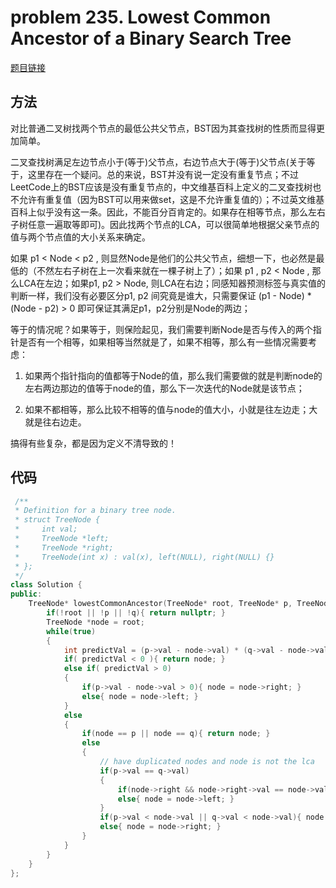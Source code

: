 # problem 235. Lowest Common Ancestor of a Binary Search Tree

[题目链接](https://leetcode.com/problems/lowest-common-ancestor-of-a-binary-search-tree/)

## 方法

对比普通二叉树找两个节点的最低公共父节点，BST因为其查找树的性质而显得更加简单。

二叉查找树满足左边节点小于(等于)父节点，右边节点大于(等于)父节点(关于等于，这里存在一个疑问。总的来说，BST并没有说一定没有重复节点；不过LeetCode上的BST应该是没有重复节点的，中文维基百科上定义的二叉查找树也不允许有重复值（因为BST可以用来做set，这是不允许重复值的）；不过英文维基百科上似乎没有这一条。因此，不能百分百肯定的。如果存在相等节点，那么左右子树任意一遍取等即可)。因此找两个节点的LCA，可以很简单地根据父亲节点的值与两个节点值的大小关系来确定。

如果 p1 < Node < p2 , 则显然Node是他们的公共父节点，细想一下，也必然是最低的（不然左右子树在上一次看来就在一棵子树上了）；如果 p1 , p2 < Node , 那么LCA在左边；如果p1, p2 > Node, 则LCA在右边；同感知器预测标签与真实值的判断一样，我们没有必要区分p1, p2 间究竟是谁大，只需要保证 (p1 - Node) * (Node - p2) > 0 即可保证其满足p1，p2分别是Node的两边；

等于的情况呢？如果等于，则保险起见，我们需要判断Node是否与传入的两个指针是否有一个相等，如果相等当然就是了，如果不相等，那么有一些情况需要考虑：

1. 如果两个指针指向的值都等于Node的值，那么我们需要做的就是判断node的左右两边那边的值等于node的值，那么下一次迭代的Node就是该节点；

2. 如果不都相等，那么比较不相等的值与node的值大小，小就是往左边走；大就是往右边走。

搞得有些复杂，都是因为定义不清导致的！

## 代码

```C++
 /**
 * Definition for a binary tree node.
 * struct TreeNode {
 *     int val;
 *     TreeNode *left;
 *     TreeNode *right;
 *     TreeNode(int x) : val(x), left(NULL), right(NULL) {}
 * };
 */
class Solution {
public:
    TreeNode* lowestCommonAncestor(TreeNode* root, TreeNode* p, TreeNode* q) {
        if(!root || !p || !q){ return nullptr; }
        TreeNode *node = root;
        while(true)
        {
            int predictVal = (p->val - node->val) * (q->val - node->val);
            if( predictVal < 0 ){ return node; }
            else if( predictVal > 0)
            {
                if(p->val - node->val > 0){ node = node->right; }
                else{ node = node->left; }
            }
            else
            {
                if(node == p || node == q){ return node; }
                else
                {
                    // have duplicated nodes and node is not the lca
                    if(p->val == q->val)
                    {
                        if(node->right && node->right->val == node->val ){ node = node->right; }
                        else{ node = node->left; }
                    }
                    if(p->val < node->val || q->val < node->val){ node = node->left; }
                    else{ node = node->right; }
                }
            }
        }
    }
};
```
